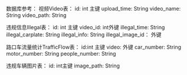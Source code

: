 数据库参考：
视频Video表：
id: int 主键
upload_time: String
video_name: String
video_path: String

违规信息Illegal表：
id: int 主键
video_id: int外键
illegal_time: String
illegal_carplate: String
illegal_info: String
illegal_image_id： 外键

路口车流量统计TrafficFlow表：
id:int 主键
video: 外键
car_number: String 
motor_number: String
people_number: String

违规车辆图片表：
id: int主键
image_path: String
